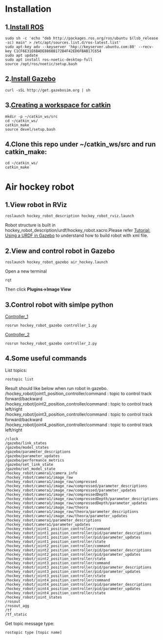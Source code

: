 # Installation
## 1.[Install ROS](http://wiki.ros.org/cn/noetic/Installation/Ubuntu)
```
sudo sh -c 'echo "deb http://packages.ros.org/ros/ubuntu $(lsb_release -sc) main" > /etc/apt/sources.list.d/ros-latest.list'
sudo apt-key adv --keyserver 'hkp://keyserver.ubuntu.com:80' --recv-key C1CF6E31E6BADE8868B172B4F42ED6FBAB17C654
sudo apt update
sudo apt install ros-noetic-desktop-full
source /opt/ros/noetic/setup.bash
```
## 2.[Install Gazebo](http://gazebosim.org/tutorials?tut=install_ubuntu)

```
curl -sSL http://get.gazebosim.org | sh

```
## 3.[Creating a workspace for catkin](http://wiki.ros.org/cn/catkin/Tutorials/create_a_workspace)

```
mkdir -p ~/catkin_ws/src
cd ~/catkin_ws/
catkin_make
source devel/setup.bash
```
## 4.Clone this repo under ~/catkin_ws/src and run catkin_make:
```
cd ~/catkin_ws/
catkin_make
```

# Air hockey robot
## 1.View robot in RViz
```
roslaunch hockey_robot_description hockey_robot_rviz.launch
```
Robot structure is built in hockey_robot_description/urdf/hockey_robot.xacro.Please refer [Tutorial: Using a URDF in Gazebo](http://gazebosim.org/tutorials/?tut=ros_urdf) to understand how to build robot with xml file. </br>

## 2.View and control robot in Gazebo
```
roslaunch hockey_robot_gazebo air_hockey.launch
```
Open a new terminal
```
rqt
```
Then click <strong>Plugins->Image View</strong>

## 3.Control robot with simlpe python
[Controller_1](/hockey_robot_gazebo/scripts/controller_1.py)
```
rosrun hockey_robot_gazebo controller_1.py
```
[Controller_2](/hockey_robot_gazebo/scripts/controller_2.py)
```
rosrun hockey_robot_gazebo controller_2.py
```

## 4.Some useful commands
List topics:
```
rostopic list
```
Result should like below when run robot in gazebo.</br>
/hockey_robot/joint1_position_controller/command : topic to control track forward/backward</br>
/hockey_robot/joint2_position_controller/command : topic to control track left/right</br>
/hockey_robot/joint3_position_controller/command : topic to control track forward/backward</br>
/hockey_robot/joint4_position_controller/command : topic to control track left/right</br>

```
/clock
/gazebo/link_states
/gazebo/model_states
/gazebo/parameter_descriptions
/gazebo/parameter_updates
/gazebo/performance_metrics
/gazebo/set_link_state
/gazebo/set_model_state
/hockey_robot/camera1/camera_info
/hockey_robot/camera1/image_raw
/hockey_robot/camera1/image_raw/compressed
/hockey_robot/camera1/image_raw/compressed/parameter_descriptions
/hockey_robot/camera1/image_raw/compressed/parameter_updates
/hockey_robot/camera1/image_raw/compressedDepth
/hockey_robot/camera1/image_raw/compressedDepth/parameter_descriptions
/hockey_robot/camera1/image_raw/compressedDepth/parameter_updates
/hockey_robot/camera1/image_raw/theora
/hockey_robot/camera1/image_raw/theora/parameter_descriptions
/hockey_robot/camera1/image_raw/theora/parameter_updates
/hockey_robot/camera1/parameter_descriptions
/hockey_robot/camera1/parameter_updates
/hockey_robot/joint1_position_controller/command
/hockey_robot/joint1_position_controller/pid/parameter_descriptions
/hockey_robot/joint1_position_controller/pid/parameter_updates
/hockey_robot/joint1_position_controller/state
/hockey_robot/joint2_position_controller/command
/hockey_robot/joint2_position_controller/pid/parameter_descriptions
/hockey_robot/joint2_position_controller/pid/parameter_updates
/hockey_robot/joint2_position_controller/state
/hockey_robot/joint3_position_controller/command
/hockey_robot/joint3_position_controller/pid/parameter_descriptions
/hockey_robot/joint3_position_controller/pid/parameter_updates
/hockey_robot/joint3_position_controller/state
/hockey_robot/joint4_position_controller/command
/hockey_robot/joint4_position_controller/pid/parameter_descriptions
/hockey_robot/joint4_position_controller/pid/parameter_updates
/hockey_robot/joint4_position_controller/state
/hockey_robot/joint_states
/rosout
/rosout_agg
/tf
/tf_static

```
Get topic message type:
```
rostopic type [topic name]
```
